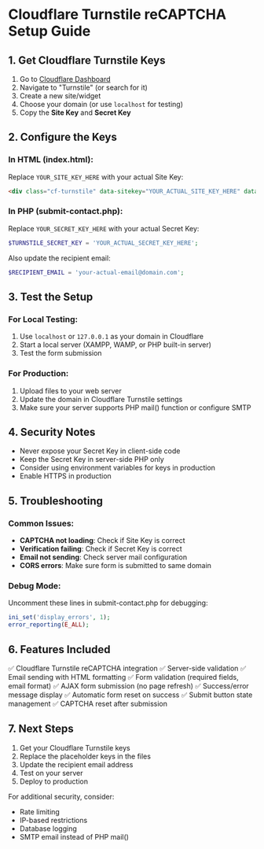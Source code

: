 # Cloudflare Turnstile reCAPTCHA Setup Guide

## 1. Get Cloudflare Turnstile Keys

1. Go to [Cloudflare Dashboard](https://dash.cloudflare.com/)
2. Navigate to "Turnstile" (or search for it)
3. Create a new site/widget
4. Choose your domain (or use `localhost` for testing)
5. Copy the **Site Key** and **Secret Key**

## 2. Configure the Keys

### In HTML (index.html):
Replace `YOUR_SITE_KEY_HERE` with your actual Site Key:
```html
<div class="cf-turnstile" data-sitekey="YOUR_ACTUAL_SITE_KEY_HERE" data-callback="onTurnstileSuccess"></div>
```

### In PHP (submit-contact.php):
Replace `YOUR_SECRET_KEY_HERE` with your actual Secret Key:
```php
$TURNSTILE_SECRET_KEY = 'YOUR_ACTUAL_SECRET_KEY_HERE';
```

Also update the recipient email:
```php
$RECIPIENT_EMAIL = 'your-actual-email@domain.com';
```

## 3. Test the Setup

### For Local Testing:
1. Use `localhost` or `127.0.0.1` as your domain in Cloudflare
2. Start a local server (XAMPP, WAMP, or PHP built-in server)
3. Test the form submission

### For Production:
1. Upload files to your web server
2. Update the domain in Cloudflare Turnstile settings
3. Make sure your server supports PHP mail() function or configure SMTP

## 4. Security Notes

- Never expose your Secret Key in client-side code
- Keep the Secret Key in server-side PHP only
- Consider using environment variables for keys in production
- Enable HTTPS in production

## 5. Troubleshooting

### Common Issues:
- **CAPTCHA not loading**: Check if Site Key is correct
- **Verification failing**: Check if Secret Key is correct
- **Email not sending**: Check server mail configuration
- **CORS errors**: Make sure form is submitted to same domain

### Debug Mode:
Uncomment these lines in submit-contact.php for debugging:
```php
ini_set('display_errors', 1);
error_reporting(E_ALL);
```

## 6. Features Included

✅ Cloudflare Turnstile reCAPTCHA integration
✅ Server-side validation
✅ Email sending with HTML formatting
✅ Form validation (required fields, email format)
✅ AJAX form submission (no page refresh)
✅ Success/error message display
✅ Automatic form reset on success
✅ Submit button state management
✅ CAPTCHA reset after submission

## 7. Next Steps

1. Get your Cloudflare Turnstile keys
2. Replace the placeholder keys in the files
3. Update the recipient email address
4. Test on your server
5. Deploy to production

For additional security, consider:
- Rate limiting
- IP-based restrictions
- Database logging
- SMTP email instead of PHP mail()